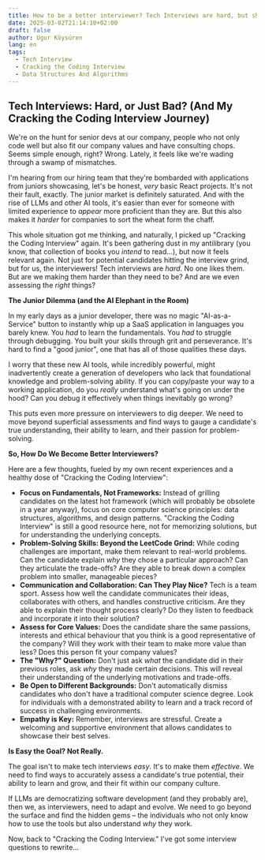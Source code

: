 ```yaml
---
title: How to be a better interviewer? Tech Interviews are hard, but should it be easy?
date: 2025-03-02T21:14:10+02:00
draft: false
author: Ugur Köysüren
lang: en
tags:
  - Tech Interview
  - Cracking the Coding Interview
  - Data Structures And Algorithms
---
```


## Tech Interviews: Hard, or Just Bad? (And My Cracking the Coding Interview Journey)

We're on the hunt for senior devs at our company, people who not only code well but also fit our company values and have consulting chops. Seems simple enough, right? Wrong. Lately, it feels like we're wading through a swamp of mismatches.

I'm hearing from our hiring team that they're bombarded with applications from juniors showcasing, let's be honest, *very* basic React projects. It's not their fault, exactly. The junior market is definitely saturated. And with the rise of LLMs and other AI tools, it's easier than ever for someone with limited experience to *appear* more proficient than they are. But this also makes it *harder* for companies to sort the wheat form the chaff.

This whole situation got me thinking, and naturally, I picked up "Cracking the Coding Interview" again. It's been gathering dust in my antilibrary (you know, that collection of books you *intend* to read...), but now it feels relevant again. Not just for potential candidates hitting the interview grind, but for us, the interviewers! Tech interviews are *hard*. No one likes them. But are we making them harder than they need to be? And are we even assessing the *right* things?

**The Junior Dilemma (and the AI Elephant in the Room)**

In my early days as a junior developer, there was no magic "AI-as-a-Service" button to instantly whip up a SaaS application in languages you barely knew. You *had* to learn the fundamentals. You *had* to struggle through debugging. You built your skills through grit and perseverance. It's hard to find a "good junior", one that has all of those qualities these days.

I worry that these new AI tools, while incredibly powerful, might inadvertently create a generation of developers who lack that foundational knowledge and problem-solving ability. If you can copy/paste your way to a working application, do you *really* understand what's going on under the hood? Can you debug it effectively when things inevitably go wrong?

This puts even more pressure on interviewers to dig deeper. We need to move beyond superficial assessments and find ways to gauge a candidate's true understanding, their ability to learn, and their passion for problem-solving.

**So, How Do We Become Better Interviewers?**

Here are a few thoughts, fueled by my own recent experiences and a healthy dose of "Cracking the Coding Interview":

*   **Focus on Fundamentals, Not Frameworks:** Instead of grilling candidates on the latest hot framework (which will probably be obsolete in a year anyway), focus on core computer science principles: data structures, algorithms, and design patterns. "Cracking the Coding Interview" is still a good resource here, not for memorizing solutions, but for understanding the underlying concepts.
*   **Problem-Solving Skills: Beyond the LeetCode Grind:** While coding challenges are important, make them relevant to real-world problems. Can the candidate explain *why* they chose a particular approach? Can they articulate the trade-offs? Are they able to break down a complex problem into smaller, manageable pieces?
*   **Communication and Collaboration: Can They Play Nice?** Tech is a team sport. Assess how well the candidate communicates their ideas, collaborates with others, and handles constructive criticism. Are they able to explain their thought process clearly? Do they listen to feedback and incorporate it into their solution?
*   **Assess for Core Values:** Does the candidate share the same passions, interests and ethical behaviour that you think is a good representative of the company? Will they work with their team to make more value than less? Does this person fit your company values?
*   **The "Why?" Question:** Don't just ask *what* the candidate did in their previous roles, ask *why* they made certain decisions. This will reveal their understanding of the underlying motivations and trade-offs.
*   **Be Open to Different Backgrounds:** Don't automatically dismiss candidates who don't have a traditional computer science degree. Look for individuals with a demonstrated ability to learn and a track record of success in challenging environments.
*   **Empathy is Key:** Remember, interviews are stressful. Create a welcoming and supportive environment that allows candidates to showcase their best selves.

**Is Easy the Goal? Not Really.**

The goal isn't to make tech interviews *easy*. It's to make them *effective*. We need to find ways to accurately assess a candidate's true potential, their ability to learn and grow, and their fit within our company culture.

If LLMs are democratizing software development (and they probably are), then we, as interviewers, need to adapt and evolve. We need to go beyond the surface and find the hidden gems – the individuals who not only know how to use the tools but also understand *why* they work.

Now, back to "Cracking the Coding Interview." I've got some interview questions to rewrite...
